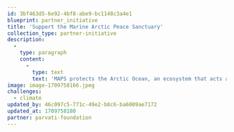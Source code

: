```yaml
---
id: 3bf463d5-6e92-4bf8-abe9-bc1148c3a4e1
blueprint: partner_initiative
title: 'Support the Marine Arctic Peace Sanctuary'
collection_type: partner-initiative
description:
  -
    type: paragraph
    content:
      -
        type: text
        text: 'MAPS protects the Arctic Ocean, an ecosystem that acts as our planet’s life support system. In so doing, it safeguards our homes, food and water supplies, global immunity, economic balance, social stability, and world peace.'
image: image-1709758166.jpeg
challenges:
  - climate
updated_by: 46c097c5-771c-49e2-b8c6-ba6009ae7172
updated_at: 1709758180
partner: parvati-foundation
---
```

